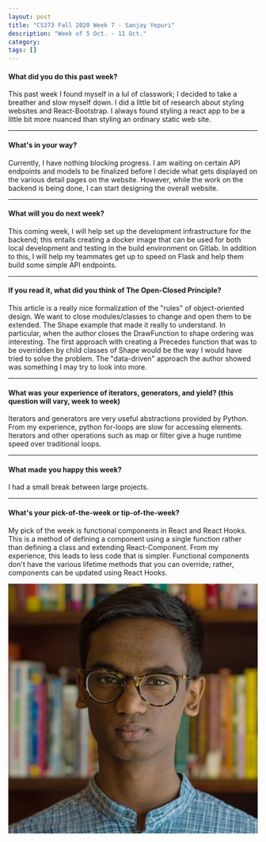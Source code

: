 ```yaml
---
layout: post
title: "CS373 Fall 2020 Week 7 - Sanjay Yepuri"
description: "Week of 5 Oct. - 11 Oct."
category:
tags: []
---
```

#### What did you do this past week?
This past week I found myself in a lul of classwork; I decided to take a breather and slow myself down. I did a little bit of research about styling websites and React-Bootstrap. I always found styling a react app to be a little bit more nuanced than styling an ordinary static web site.

---
#### What's in your way?
Currently, I have nothing blocking progress. I am waiting on certain API endpoints and models to be finalized before I  decide what gets displayed on the various detail pages on the website. However, while the work on the backend is being done, I can start designing the overall website.

---
#### What will you do next week?
This coming week, I will help set up the development infrastructure for the backend; this entails creating a docker image that can be used for both local development and testing in the build environment on Gitlab. In addition to this, I will help my teammates get up to speed on Flask and help them build some simple API endpoints.

---
#### If you read it, what did you think of The Open-Closed Principle?
This article is a really nice formalization of the "rules" of object-oriented design. We want to close modules/classes to change and open them to be extended. The Shape example that made it really to understand. In particular, when the author closes the DrawFunction to shape ordering was interesting. The first approach with creating a Precedes function that was to be overridden by child classes of Shape would be the way I would have tried to solve the problem. The "data-driven" approach the author showed was something I may try to look into more.

---
#### What was your experience of iterators, generators, and yield? (this question will vary, week to week)

Iterators and generators are very useful abstractions provided by Python. From my experience, python for-loops are slow for accessing elements. Iterators and other operations such as map or filter give a huge runtime speed over traditional loops.

---
#### What made you happy this week?
I had a small break between large projects.

---
#### What's your pick-of-the-week or tip-of-the-week?
My pick of the week is functional components in React and React Hooks. This is a method of defining a component using a single function rather than defining a class and extending React-Component. From my experience, this leads to less code that is simpler. Functional components don't have the various lifetime methods that you can override; rather, components can be updated using React Hooks.



<img src="/assets/headshot.jpg">
